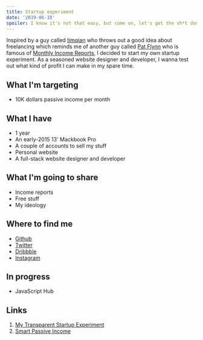 ```yaml
---
title: Startup experiment
date: '2019-06-18'
spoiler: I know it's not that easy, but come on, let's get the sh*t done.
---
```


Inspired by a guy called [timqian](https://github.com/timqian) who throws out a good idea about freelancing which reminds me of another guy called [Pat Flynn](https://twitter.com/patflynn) who is famous of [Monthly Income Reports](https://www.smartpassiveincome.com/income-reports/), I decided to start my own startup experiment. As a seasoned website designer and developer, I wanna test out what kind of profit I can make in my spare time.

## What I'm targeting

+ 10K dollars passive income per month

## What I have

+ 1 year
+ An early-2015 13' Mackbook Pro
+ A couple of accounts to sell my stuff
+ Personal website
+ A full-stack website designer and developer

## What I'm going to share

+ Income reports
+ Free stuff
+ My ideology

## Where to find me

+ [Github](https://github.com/dezineleo)
+ [Twitter](https://twitter.com/dezineleo)
+ [Dribbble](https://dribbble.com/dezineleo)
+ [Instagram](https://instagram.com/dezineleo)

## In progress

+ JavaScript Hub

## Links

1. [My Transparent Startup Experiment](https://blog.t9t.io/transparent-startup-experiment-2019-05-20/)
2. [Smart Passive Income](https://www.smartpassiveincome.com/)



